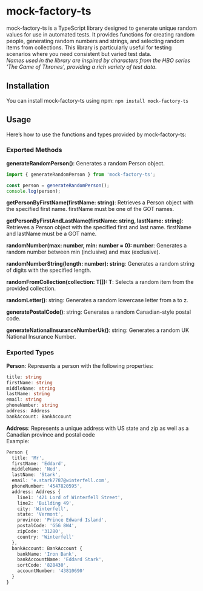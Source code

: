 # mock-factory-ts
mock-factory-ts is a TypeScript library designed to generate unique random values for use in automated tests. It provides functions for creating random people, generating random numbers and strings, and selecting random items from collections. This library is particularly useful for testing scenarios where you need consistent but varied test data.  
*Names used in the library are inspired by characters from the HBO series 'The Game of Thrones', providing a rich variety of test data.*

## Installation
You can install mock-factory-ts using npm:
`npm install mock-factory-ts`

## Usage
Here’s how to use the functions and types provided by mock-factory-ts:

### Exported Methods
**generateRandomPerson()**: Generates a random Person object.

```typescript
import { generateRandomPerson } from 'mock-factory-ts';

const person = generateRandomPerson();
console.log(person);
```

**getPersonByFirstName(firstName: string)**: Retrieves a Person object with the specified first name. firstName must be one of the GOT names.

**getPersonByFirstAndLastName(firstName: string, lastName: string)**: Retrieves a Person object with the specified first and last name. firstName and lastName must be a GOT name.

**randomNumber(max: number, min: number = 0): number**: Generates a random number between min (inclusive) and max (exclusive).

**randomNumberString(length: number): string**: Generates a random string of digits with the specified length.

**randomFromCollection<T>(collection: T[]): T**: Selects a random item from the provided collection.

**randomLetter()**: string: Generates a random lowercase letter from a to z.

**generatePostalCode()**: string: Generates a random Canadian-style postal code.

**generateNationalInsuranceNumberUk()**: string: Generates a random UK National Insurance Number.

### Exported Types
**Person**: Represents a person with the following properties:
```typescript
title: string
firstName: string
middleName: string
lastName: string
email: string
phoneNumber: string
address: Address
bankAccount: BankAccount
```
**Address**: Represents a unique address with US state and zip as well as a Canadian province and postal code   
Example:
```typescript
Person {
  title: 'Mr',
  firstName: 'Eddard',
  middleName: 'Ned',
  lastName: 'Stark',
  email: 'e.stark7787@winterfell.com',
  phoneNumber: '4547820595',
  address: Address {
    line1: '421 Lord of Winterfell Street',
    line2: 'Building 49',
    city: 'Winterfell',
    state: 'Vermont',
    province: 'Prince Edward Island',
    postalCode: 'G5G 8W4',
    zipCode: '31280',
    country: 'Winterfell'
  },
  bankAccount: BankAccount {
    bankName: 'Iron Bank',
    bankAccountName: 'Eddard Stark',
    sortCode: '828430',
    accountNumber: '43810690'
  }
}
```
